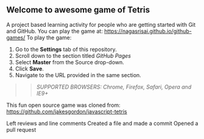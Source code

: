 ## Welcome to awesome game of Tetris

A project based learning activity for people who are getting started with Git and GitHub.
You can play the game at: https://nagasrisai.github.io/github-games/
To play the game:
1. Go to the **Settings** tab of this repository.
1. Scroll down to the section titled _GitHub Pages_
1. Select **Master** from the Source drop-down.
1. Click **Save**.
1. Navigate to the URL provided in the same section.

>> _*SUPPORTED BROWSERS*: Chrome, Firefox, Safari, Opera and IE9+_

This fun open source game was cloned from: https://github.com/jakesgordon/javascript-tetris


Left reviews and line comments
Created a file and made a commit
Opened a pull request
